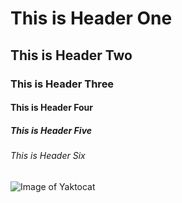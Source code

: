 # This is Header One
## This is Header Two
### This is Header Three
#### This is Header Four
##### This is Header Five
###### This is Header Six
![Image of Yaktocat](https://octodex.github.com/images/yaktocat.png)
